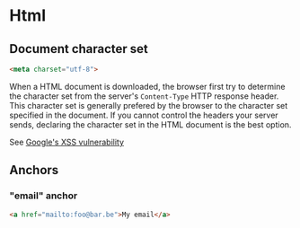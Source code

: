 # Html

## Document character set

```html
<meta charset="utf-8">
```

When a HTML document is downloaded, the browser first try to determine the character set from the server's `Content-Type` HTTP response header. This character set is generally prefered by the browser to the character set specified in the document. If you cannot control the headers your server sends, declaring the character set in the HTML document is the best option.

See [Google's XSS vulnerability](http://shiflett.org/blog/2005/googles-xss-vulnerability)

## Anchors

### "email" anchor

```html
<a href="mailto:foo@bar.be">My email</a>
```
